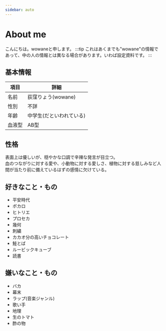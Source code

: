 ```yaml
---
sidebar: auto
---
```


# About me
こんにちは。wowaneと申します。
:::tip
これはあくまでも"wowane"の情報であって、中の人の情報とは異なる場合があります。いわば設定資料です。
:::
## 基本情報
|項目|詳細|
|----|----|
|名前|荻窪りょう(wowane)|
|性別|不詳|
|年齢|中学生(だといわれている)|
|血液型|AB型|
## 性格
表面上は優しいが、穏やかな口調で辛辣な発言が目立つ。  
血のつながりに対する愛や、小動物に対する愛しさ、植物に対する慈しみなど人間が当たり前に備えているはずの感情に欠けている。
## 好きなこと・もの
- 平安時代
- ボカロ
- ヒトリエ
- プロセカ
- 幾何
- 刺繍
- カカオ分の高いチョコレート
- 鮭とば
- ルービックキューブ
- 読書
## 嫌いなこと・もの
- バカ
- 幕末
- ラップ(音楽ジャンル)
- 歌い手
- 地理
- 生のトマト
- 酢の物
